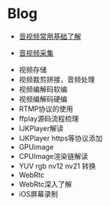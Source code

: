 # Blog
* [音视频常用基础了解](https://github.com/Newangle123/Blog/blob/master/Blog/%E9%9F%B3%E8%A7%86%E9%A2%91/%E9%9F%B3%E8%A7%86%E9%A2%91%E5%B8%B8%E7%94%A8%E5%9F%BA%E7%A1%80%E4%BA%86%E8%A7%A3.md)
- [音视频采集](https://github.com/Newangle123/Blog/blob/master/Blog/%E9%9F%B3%E8%A7%86%E9%A2%91/%E9%9F%B3%E8%A7%86%E9%A2%91%E9%87%87%E9%9B%86.md) 
* 视频存储
* 视频裁剪拼接，音频处理
* 视频编解码软编
* 视频编解码硬编
* RTMP协议的使用
* ffplay源码流程梳理
* IJKPlayer解读
* IJKPlayer https等协议添加
* GPUimage
* CPUImage渲染链解读
* YUV rgb nv12 nv21 转换
* WebRtc
* WebRtc深入了解
* iOS屏幕录制